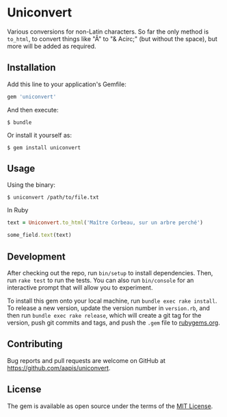 # Uniconvert

Various conversions for non-Latin characters.  So far the only method is `to_html`, to convert things like "Â" to "& Acirc;" (but without the space), but more will be added as required.

## Installation

Add this line to your application's Gemfile:

```ruby
gem 'uniconvert'
```

And then execute:

    $ bundle

Or install it yourself as:

    $ gem install uniconvert

## Usage

Using the binary:

```shell
$ uniconvert /path/to/file.txt
```

In Ruby

```ruby
text = Uniconvert.to_html('Maître Corbeau, sur un arbre perché')

some_field.text(text)
```

## Development

After checking out the repo, run `bin/setup` to install dependencies. Then, run `rake test` to run the tests. You can also run `bin/console` for an interactive prompt that will allow you to experiment.

To install this gem onto your local machine, run `bundle exec rake install`. To release a new version, update the version number in `version.rb`, and then run `bundle exec rake release`, which will create a git tag for the version, push git commits and tags, and push the `.gem` file to [rubygems.org](https://rubygems.org).

## Contributing

Bug reports and pull requests are welcome on GitHub at https://github.com/aapis/uniconvert.


## License

The gem is available as open source under the terms of the [MIT License](http://opensource.org/licenses/MIT).

